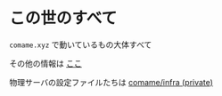 # この世のすべて

`comame.xyz` で動いているもの大体すべて

その他の情報は [ここ](https://blog.comame.xyz/tags/Kubernetes)

物理サーバの設定ファイルたちは [comame/infra (private)](https://github.com/comame/infra)
